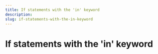 ```yaml
---
title: If statements with the 'in' keyword
description: 
slug: if-statements-with-the-in-keyword
---
```


# If statements with the 'in' keyword

